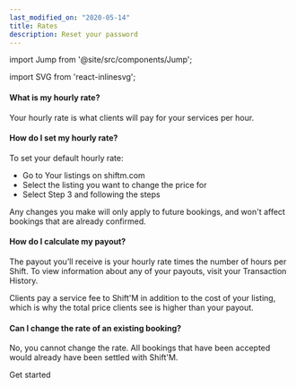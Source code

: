 ```yaml
---
last_modified_on: "2020-05-14"
title: Rates
description: Reset your password
---
```


import Jump from '@site/src/components/Jump';

import SVG from 'react-inlinesvg';

#### What is my hourly rate?
Your hourly rate is what clients will pay for your services per hour.

#### How do I set my hourly rate?
To set your default hourly rate:

* Go to Your listings on shiftm.com
* Select the listing you want to change the price for
* Select Step 3 and following the steps

Any changes you make will only apply to future bookings, and won't affect bookings that are already confirmed.

#### How do I calculate my payout?
The payout you’ll receive is your hourly rate times the number of hours per Shift.
To view information about any of your payouts, visit your Transaction History.

Clients pay a service fee to Shift'M in addition to the cost of your listing, which is why the total price clients see is higher than your payout.


#### Can I change the rate of an existing booking?
No, you cannot change the rate. All bookings that have been accepted would already have been settled with Shift'M.



<Jump to="/guides/getting-started/">Get started</Jump>


[docs.strategies#daemon]: /docs/setup/deployment/strategies/#daemon
[docs.strategies#sidecar]: /docs/setup/deployment/strategies/#sidecar
[urls.rust]: https://www.rust-lang.org/
[urls.vector_performance]: https://shiftm.com/#performance

[docs.installation]: /docs/setup/installation/
[docs.process-management#flags]: /docs/administration/process-management/#flags
[docs.process-management#starting]: /docs/administration/process-management/#starting
[docs.reference.env-vars]: /docs/reference/env-vars/
[docs.reference.templating]: /docs/reference/templating/
[docs.reference]: /docs/reference/
[urls.globbing]: https://en.wikipedia.org/wiki/Glob_(programming)
[urls.strptime_specifiers]: https://docs.rs/chrono/0.4.11/chrono/format/strftime/index.html#specifiers
[urls.toml]: https://github.com/toml-lang/toml
